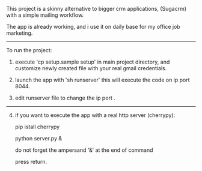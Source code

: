
This project is a skinny alternative to bigger crm applications, (Sugacrm) with a simple mailing workflow.

The app is already working, and i use it on daily base for my office job marketing.

------


To run the project:


1) execute 'cp setup.sample setup' in main project directory, and customize newly created file with your real gmail credentials.


2) launch the app with  'sh runserver' this will execute the code on ip port 8044.


3) edit runserver file to change the ip port .


------


4) if you want to execute the app with a real http server (cherrypy):

   pip istall cherrypy

   python server.py &

   do not forget the ampersand '&' at the end of command

   press return.

